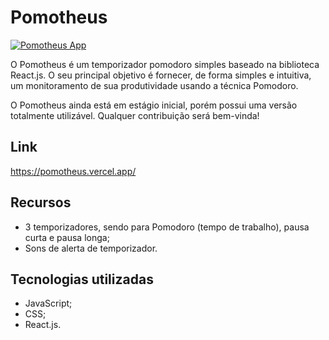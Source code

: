 # Pomotheus
[![Pomotheus App](https://i.postimg.cc/gJrCCwWx/pomotheusapp.png)](https://postimg.cc/G8wgYm9R)

O Pomotheus é um temporizador pomodoro simples baseado na biblioteca React.js. O seu principal objetivo é fornecer, de forma simples e intuitiva, um monitoramento de sua produtividade usando a técnica Pomodoro.

O Pomotheus ainda está em estágio inicial, porém possui uma versão totalmente utilizável. Qualquer contribuição será bem-vinda!
## Link
https://pomotheus.vercel.app/

## Recursos

- 3 temporizadores, sendo para Pomodoro (tempo de trabalho), pausa curta e pausa longa;
- Sons de alerta de temporizador.

## Tecnologias utilizadas

- JavaScript;
- CSS;
- React.js.
